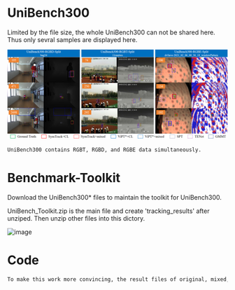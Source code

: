 # UniBench300

Limited by the file size, the whole UniBench300 can not be shared here.
Thus only sevral samples are displayed here.

![image](vis.png)

```bash
UniBench300 contains RGBT, RGBD, and RGBE data simultaneously.
```


# Benchmark-Toolkit

Download the UniBench300* files to maintain the toolkit for UniBench300.

UniBench_Toolkit.zip is the main file and create 'tracking_results' after unziped.
Then unzip other files into this dictory.

![image](https://github.com/user-attachments/assets/ed51426f-0c6b-462f-b977-5897185a77ab)

# Code

```bash
To make this work more convincing, the result files of original, mixed, and CL-boosted versions on LasHeR, DepthTrack, and VisEvent are provided. (SymTrack*)
```
